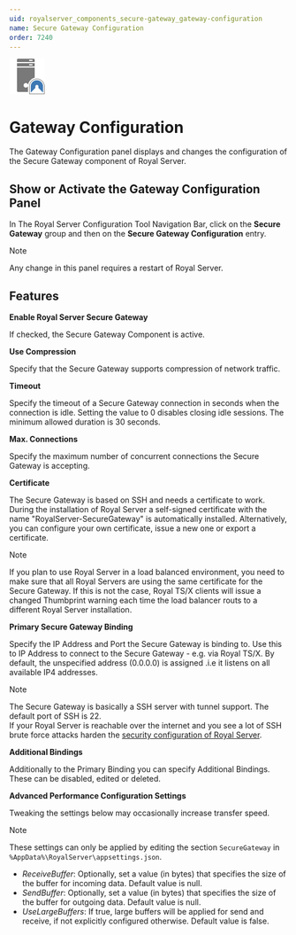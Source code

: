 ```yaml
---
uid: royalserver_components_secure-gateway_gateway-configuration
name: Secure Gateway Configuration
order: 7240
---
```


<img src="/r2023/images/RoyalServer/Svg/SVG_SecureGateway_32.svg" class="icon-left icon-lg" alt="" />

# Gateway Configuration

The Gateway Configuration panel displays and changes the configuration of the Secure Gateway component of Royal Server.

## Show or Activate the Gateway Configuration Panel

In The Royal Server Configuration Tool Navigation Bar, click on the **Secure Gateway** group and then on the **Secure Gateway Configuration** entry.

> [!NOTE]
> Any change in this panel requires a restart of Royal Server.

## Features

**Enable Royal Server Secure Gateway**

If checked, the Secure Gateway Component is active.

**Use Compression**

Specify that the Secure Gateway supports compression of network traffic.

**Timeout**

Specify the timeout of a Secure Gateway connection in seconds when the connection is idle.
Setting the value to 0 disables closing idle sessions.
The minimum allowed duration is 30 seconds.

**Max. Connections**

Specify the maximum number of concurrent connections the Secure Gateway is accepting.

**Certificate**

The Secure Gateway is based on SSH and needs a certificate to work. During the installation of Royal Server a self-signed certificate with the name "RoyalServer-SecureGateway" is automatically installed. Alternatively, you can configure your own certificate, issue a new one or export a certificate.

> [!NOTE]
> If you plan to use Royal Server in a load balanced environment, you need to make sure that all Royal Servers are using the same certificate for the Secure Gateway.
> If this is not the case, Royal TS/X clients will issue a changed Thumbprint warning each time the load balancer routs to a different Royal Server installation.

**Primary Secure Gateway Binding**

Specify the IP Address and Port the Secure Gateway is binding to. Use this to IP Address to connect to the Secure Gateway - e.g. via Royal TS/X. By default, the unspecified address (0.0.0.0) is assigned .i.e it listens on all available IP4 addresses.

> [!NOTE]
> The Secure Gateway is basically a SSH server with tunnel support. The default port of SSH is 22.  
> If your Royal Server is reachable over the internet and you see a lot of SSH brute force attacks harden the [security configuration of Royal Server](./gateway-security-configuration.md).

**Additional Bindings**

Additionally to the Primary Binding you can specify Additional Bindings. These can be disabled, edited or deleted.

**Advanced Performance Configuration Settings**

Tweaking the settings below may occasionally increase transfer speed.

> [!NOTE]
> These settings can only be applied by editing the section `SecureGateway` in `%AppData%\RoyalServer\appsettings.json`.

- _ReceiveBuffer_: Optionally, set a value (in bytes) that specifies the size of the buffer for incoming data. Default value is null.
- _SendBuffer_: Optionally, set a value (in bytes) that specifies the size of the buffer for outgoing data. Default value is null.
- _UseLargeBuffers_: If true, large buffers will be applied for send and receive, if not explicitly configured otherwise. Default value is false.
